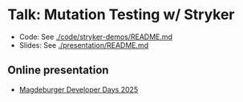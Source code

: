 # Talk: Mutation Testing w/ Stryker

- Code: See [./code/stryker-demos/README.md](./code/stryker-demos/README.md)
- Slides: See [./presentation/README.md](./presentation/README.md)

## Online presentation

- [Magdeburger Developer Days 2025](https://draptik.github.io/2025-05-md-devdays-mutation-testing/)
